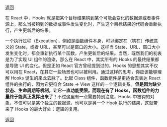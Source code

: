 [返回](./index.md)

在 React 中，Hooks 就是把某个目标结果钩到某个可能会变化的数据源或者事件源上，那么当被钩到的数据或事件发生变化时，产生这个目标结果的代码会重新执行，产生更新后的结果。

一个执行过程（Execution），例如是函数组件本身，可以绑定在（钩在）传统意义的 State，或者 URL，甚至可以是窗口的大小。这样当 State、URL、窗口大小发生变化时，都会重新执行某个函数，产生更新后的结果。当然，既然我们的初衷是为了实现 UI 组件的渲染，那么在 React 中，其实所有的 Hooks 的最终结果都是导致 UI 的变化。但是正如 React 官方曾经提到过的，Hooks 的思想其实不仅可以用在 React，在其它一些场景也可以被利用。通过这样的思考，你应该能够理解 Hooks 诞生的来龙去脉了。比起 Class 组件，函数组件是更适合去表达 React 组件的执行的，因为它更符合 State => View 这样的一个逻辑关系。**但是因为缺少状态、生命周期等机制，让它一直功能受限。而现在有了 Hooks，函数组件的力量终于能真正发挥出来了**！不过这里有一点需要特别注意，Hooks 中被钩的对象，不仅可以是某个独立的数据源，也可以是另一个 Hook 执行的结果，这就带来了 Hooks 的最大好处：逻辑的复用。

[返回](./index.md)